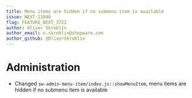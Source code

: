 ```yaml
---
title: Menu items are hidden if no submenu item is available
issue: NEXT-11046
flag: FEATURE_NEXT_3722
author: Oliver Skroblin
author_email: o.skroblin@shopware.com 
author_github: @OliverSkroblin
---
```

# Administration
* Changed `sw-admin-menu-item/index.js::showMenuItem`, menu items are hidden if no submenu item is available
